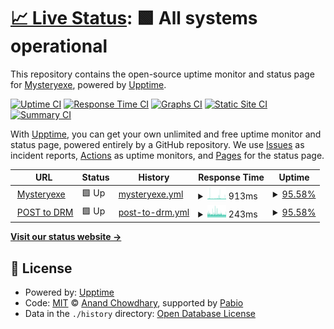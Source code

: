 # [📈 Live Status](https://Mysteryexe.github.io/uptime-checker): <!--live status--> **🟩 All systems operational**

This repository contains the open-source uptime monitor and status page for [Mysteryexe](https://mysteryexe.xyz/), powered by [Upptime](https://github.com/upptime/upptime).

[![Uptime CI](https://github.com/Mysteryexe/uptime-checker/workflows/Uptime%20CI/badge.svg)](https://github.com/Mysteryexe/uptime-checker/actions?query=workflow%3A%22Uptime+CI%22)
[![Response Time CI](https://github.com/Mysteryexe/uptime-checker/workflows/Response%20Time%20CI/badge.svg)](https://github.com/Mysteryexe/uptime-checker/actions?query=workflow%3A%22Response+Time+CI%22)
[![Graphs CI](https://github.com/Mysteryexe/uptime-checker/workflows/Graphs%20CI/badge.svg)](https://github.com/Mysteryexe/uptime-checker/actions?query=workflow%3A%22Graphs+CI%22)
[![Static Site CI](https://github.com/Mysteryexe/uptime-checker/workflows/Static%20Site%20CI/badge.svg)](https://github.com/Mysteryexe/uptime-checker/actions?query=workflow%3A%22Static+Site+CI%22)
[![Summary CI](https://github.com/Mysteryexe/uptime-checker/workflows/Summary%20CI/badge.svg)](https://github.com/Mysteryexe/uptime-checker/actions?query=workflow%3A%22Summary+CI%22)

With [Upptime](https://upptime.js.org), you can get your own unlimited and free uptime monitor and status page, powered entirely by a GitHub repository. We use [Issues](https://github.com/Mysteryexe/uptime-checker/issues) as incident reports, [Actions](https://github.com/Mysteryexe/uptime-checker/actions) as uptime monitors, and [Pages](https://Mysteryexe.github.io/uptime-checker) for the status page.

<!--start: status pages-->
<!-- This summary is generated by Upptime (https://github.com/upptime/upptime) -->
<!-- Do not edit this manually, your changes will be overwritten -->
<!-- prettier-ignore -->
| URL | Status | History | Response Time | Uptime |
| --- | ------ | ------- | ------------- | ------ |
| <img alt="" src="https://icons.duckduckgo.com/ip3/mysteryexe.xyz.ico" height="13"> [Mysteryexe](https://mysteryexe.xyz) | 🟩 Up | [mysteryexe.yml](https://github.com/Mysteryexe/uptime-checker/commits/HEAD/history/mysteryexe.yml) | <details><summary><img alt="Response time graph" src="./graphs/mysteryexe/response-time-week.png" height="20"> 913ms</summary><br><a href="https://uptime.mysteryexe.xyz/history/mysteryexe"><img alt="Response time 774" src="https://img.shields.io/endpoint?url=https%3A%2F%2Fraw.githubusercontent.com%2FMysteryexe%2Fuptime-checker%2FHEAD%2Fapi%2Fmysteryexe%2Fresponse-time.json"></a><br><a href="https://uptime.mysteryexe.xyz/history/mysteryexe"><img alt="24-hour response time 878" src="https://img.shields.io/endpoint?url=https%3A%2F%2Fraw.githubusercontent.com%2FMysteryexe%2Fuptime-checker%2FHEAD%2Fapi%2Fmysteryexe%2Fresponse-time-day.json"></a><br><a href="https://uptime.mysteryexe.xyz/history/mysteryexe"><img alt="7-day response time 913" src="https://img.shields.io/endpoint?url=https%3A%2F%2Fraw.githubusercontent.com%2FMysteryexe%2Fuptime-checker%2FHEAD%2Fapi%2Fmysteryexe%2Fresponse-time-week.json"></a><br><a href="https://uptime.mysteryexe.xyz/history/mysteryexe"><img alt="30-day response time 774" src="https://img.shields.io/endpoint?url=https%3A%2F%2Fraw.githubusercontent.com%2FMysteryexe%2Fuptime-checker%2FHEAD%2Fapi%2Fmysteryexe%2Fresponse-time-month.json"></a><br><a href="https://uptime.mysteryexe.xyz/history/mysteryexe"><img alt="1-year response time 774" src="https://img.shields.io/endpoint?url=https%3A%2F%2Fraw.githubusercontent.com%2FMysteryexe%2Fuptime-checker%2FHEAD%2Fapi%2Fmysteryexe%2Fresponse-time-year.json"></a></details> | <details><summary><a href="https://uptime.mysteryexe.xyz/history/mysteryexe">95.58%</a></summary><a href="https://uptime.mysteryexe.xyz/history/mysteryexe"><img alt="All-time uptime 88.86%" src="https://img.shields.io/endpoint?url=https%3A%2F%2Fraw.githubusercontent.com%2FMysteryexe%2Fuptime-checker%2FHEAD%2Fapi%2Fmysteryexe%2Fuptime.json"></a><br><a href="https://uptime.mysteryexe.xyz/history/mysteryexe"><img alt="24-hour uptime 98.81%" src="https://img.shields.io/endpoint?url=https%3A%2F%2Fraw.githubusercontent.com%2FMysteryexe%2Fuptime-checker%2FHEAD%2Fapi%2Fmysteryexe%2Fuptime-day.json"></a><br><a href="https://uptime.mysteryexe.xyz/history/mysteryexe"><img alt="7-day uptime 95.58%" src="https://img.shields.io/endpoint?url=https%3A%2F%2Fraw.githubusercontent.com%2FMysteryexe%2Fuptime-checker%2FHEAD%2Fapi%2Fmysteryexe%2Fuptime-week.json"></a><br><a href="https://uptime.mysteryexe.xyz/history/mysteryexe"><img alt="30-day uptime 88.86%" src="https://img.shields.io/endpoint?url=https%3A%2F%2Fraw.githubusercontent.com%2FMysteryexe%2Fuptime-checker%2FHEAD%2Fapi%2Fmysteryexe%2Fuptime-month.json"></a><br><a href="https://uptime.mysteryexe.xyz/history/mysteryexe"><img alt="1-year uptime 88.86%" src="https://img.shields.io/endpoint?url=https%3A%2F%2Fraw.githubusercontent.com%2FMysteryexe%2Fuptime-checker%2FHEAD%2Fapi%2Fmysteryexe%2Fuptime-year.json"></a></details>
| <img alt="" src="https://icons.duckduckgo.com/ip3/mysteryexe.xyz.ico" height="13"> [POST to DRM](https://mysteryexe.xyz/drm.php?) | 🟩 Up | [post-to-drm.yml](https://github.com/Mysteryexe/uptime-checker/commits/HEAD/history/post-to-drm.yml) | <details><summary><img alt="Response time graph" src="./graphs/post-to-drm/response-time-week.png" height="20"> 243ms</summary><br><a href="https://uptime.mysteryexe.xyz/history/post-to-drm"><img alt="Response time 279" src="https://img.shields.io/endpoint?url=https%3A%2F%2Fraw.githubusercontent.com%2FMysteryexe%2Fuptime-checker%2FHEAD%2Fapi%2Fpost-to-drm%2Fresponse-time.json"></a><br><a href="https://uptime.mysteryexe.xyz/history/post-to-drm"><img alt="24-hour response time 239" src="https://img.shields.io/endpoint?url=https%3A%2F%2Fraw.githubusercontent.com%2FMysteryexe%2Fuptime-checker%2FHEAD%2Fapi%2Fpost-to-drm%2Fresponse-time-day.json"></a><br><a href="https://uptime.mysteryexe.xyz/history/post-to-drm"><img alt="7-day response time 243" src="https://img.shields.io/endpoint?url=https%3A%2F%2Fraw.githubusercontent.com%2FMysteryexe%2Fuptime-checker%2FHEAD%2Fapi%2Fpost-to-drm%2Fresponse-time-week.json"></a><br><a href="https://uptime.mysteryexe.xyz/history/post-to-drm"><img alt="30-day response time 279" src="https://img.shields.io/endpoint?url=https%3A%2F%2Fraw.githubusercontent.com%2FMysteryexe%2Fuptime-checker%2FHEAD%2Fapi%2Fpost-to-drm%2Fresponse-time-month.json"></a><br><a href="https://uptime.mysteryexe.xyz/history/post-to-drm"><img alt="1-year response time 279" src="https://img.shields.io/endpoint?url=https%3A%2F%2Fraw.githubusercontent.com%2FMysteryexe%2Fuptime-checker%2FHEAD%2Fapi%2Fpost-to-drm%2Fresponse-time-year.json"></a></details> | <details><summary><a href="https://uptime.mysteryexe.xyz/history/post-to-drm">95.58%</a></summary><a href="https://uptime.mysteryexe.xyz/history/post-to-drm"><img alt="All-time uptime 88.79%" src="https://img.shields.io/endpoint?url=https%3A%2F%2Fraw.githubusercontent.com%2FMysteryexe%2Fuptime-checker%2FHEAD%2Fapi%2Fpost-to-drm%2Fuptime.json"></a><br><a href="https://uptime.mysteryexe.xyz/history/post-to-drm"><img alt="24-hour uptime 98.81%" src="https://img.shields.io/endpoint?url=https%3A%2F%2Fraw.githubusercontent.com%2FMysteryexe%2Fuptime-checker%2FHEAD%2Fapi%2Fpost-to-drm%2Fuptime-day.json"></a><br><a href="https://uptime.mysteryexe.xyz/history/post-to-drm"><img alt="7-day uptime 95.58%" src="https://img.shields.io/endpoint?url=https%3A%2F%2Fraw.githubusercontent.com%2FMysteryexe%2Fuptime-checker%2FHEAD%2Fapi%2Fpost-to-drm%2Fuptime-week.json"></a><br><a href="https://uptime.mysteryexe.xyz/history/post-to-drm"><img alt="30-day uptime 88.79%" src="https://img.shields.io/endpoint?url=https%3A%2F%2Fraw.githubusercontent.com%2FMysteryexe%2Fuptime-checker%2FHEAD%2Fapi%2Fpost-to-drm%2Fuptime-month.json"></a><br><a href="https://uptime.mysteryexe.xyz/history/post-to-drm"><img alt="1-year uptime 88.79%" src="https://img.shields.io/endpoint?url=https%3A%2F%2Fraw.githubusercontent.com%2FMysteryexe%2Fuptime-checker%2FHEAD%2Fapi%2Fpost-to-drm%2Fuptime-year.json"></a></details>

<!--end: status pages-->

[**Visit our status website →**](https://Mysteryexe.github.io/uptime-checker)

## 📄 License

- Powered by: [Upptime](https://github.com/upptime/upptime)
- Code: [MIT](./LICENSE) © [Anand Chowdhary](https://anandchowdhary.com), supported by [Pabio](https://pabio.com)
- Data in the `./history` directory: [Open Database License](https://opendatacommons.org/licenses/odbl/1-0/)
